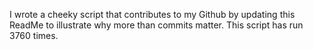 I wrote a cheeky script that contributes to my Github by updating this ReadMe to illustrate why more than commits matter. This script has run 3760 times.